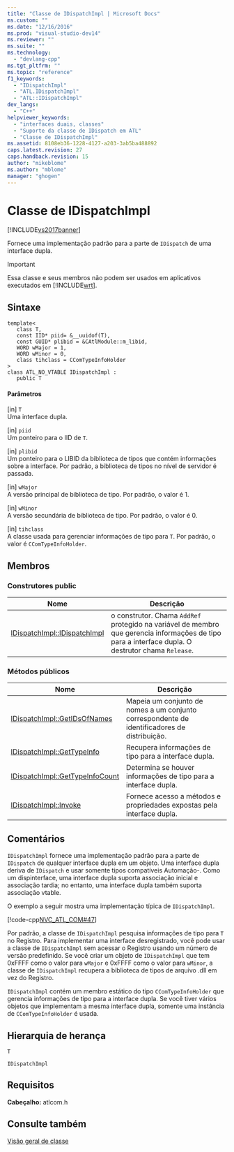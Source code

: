 ```yaml
---
title: "Classe de IDispatchImpl | Microsoft Docs"
ms.custom: ""
ms.date: "12/16/2016"
ms.prod: "visual-studio-dev14"
ms.reviewer: ""
ms.suite: ""
ms.technology: 
  - "devlang-cpp"
ms.tgt_pltfrm: ""
ms.topic: "reference"
f1_keywords: 
  - "IDispatchImpl"
  - "ATL.IDispatchImpl"
  - "ATL::IDispatchImpl"
dev_langs: 
  - "C++"
helpviewer_keywords: 
  - "interfaces duais, classes"
  - "Suporte da classe de IDispatch em ATL"
  - "Classe de IDispatchImpl"
ms.assetid: 8108eb36-1228-4127-a203-3ab5ba488892
caps.latest.revision: 27
caps.handback.revision: 15
author: "mikeblome"
ms.author: "mblome"
manager: "ghogen"
---
```

# Classe de IDispatchImpl
[!INCLUDE[vs2017banner](../../assembler/inline/includes/vs2017banner.md)]

Fornece uma implementação padrão para a parte de `IDispatch` de uma interface dupla.  
  
> [!IMPORTANT]
>  Essa classe e seus membros não podem ser usados em aplicativos executados em [!INCLUDE[wrt](../../atl/reference/includes/wrt_md.md)].  
  
## Sintaxe  
  
```  
template<  
   class T,  
   const IID* piid= &__uuidof(T),  
   const GUID* plibid = &CAtlModule::m_libid,  
   WORD wMajor = 1,  
   WORD wMinor = 0,  
   class tihclass = CComTypeInfoHolder   
>   
class ATL_NO_VTABLE IDispatchImpl :  
   public T  
```  
  
#### Parâmetros  
 \[in\] `T`  
 Uma interface dupla.  
  
 \[in\] `piid`  
 Um ponteiro para o IID de `T`.  
  
 \[in\] `plibid`  
 Um ponteiro para o LIBID da biblioteca de tipos que contém informações sobre a interface.  Por padrão, a biblioteca de tipos no nível de servidor é passada.  
  
 \[in\] `wMajor`  
 A versão principal de biblioteca de tipo.  Por padrão, o valor é 1.  
  
 \[in\] `wMinor`  
 A versão secundária de biblioteca de tipo.  Por padrão, o valor é 0.  
  
 \[in\] `tihclass`  
 A classe usada para gerenciar informações de tipo para `T`.  Por padrão, o valor é `CComTypeInfoHolder`.  
  
## Membros  
  
### Construtores public  
  
|Nome|Descrição|  
|----------|---------------|  
|[IDispatchImpl::IDispatchImpl](../Topic/IDispatchImpl::IDispatchImpl.md)|o construtor.  Chama `AddRef` protegido na variável de membro que gerencia informações de tipo para a interface dupla.  O destrutor chama `Release`.|  
  
### Métodos públicos  
  
|Nome|Descrição|  
|----------|---------------|  
|[IDispatchImpl::GetIDsOfNames](../Topic/IDispatchImpl::GetIDsOfNames.md)|Mapeia um conjunto de nomes a um conjunto correspondente de identificadores de distribuição.|  
|[IDispatchImpl::GetTypeInfo](../Topic/IDispatchImpl::GetTypeInfo.md)|Recupera informações de tipo para a interface dupla.|  
|[IDispatchImpl::GetTypeInfoCount](../Topic/IDispatchImpl::GetTypeInfoCount.md)|Determina se houver informações de tipo para a interface dupla.|  
|[IDispatchImpl::Invoke](../Topic/IDispatchImpl::Invoke.md)|Fornece acesso a métodos e propriedades expostas pela interface dupla.|  
  
## Comentários  
 `IDispatchImpl` fornece uma implementação padrão para a parte de `IDispatch` de qualquer interface dupla em um objeto.  Uma interface dupla deriva de `IDispatch` e usar somente tipos compatíveis Automação\-.  Como um dispinterface, uma interface dupla suporta associação inicial e associação tardia; no entanto, uma interface dupla também suporta associação vtable.  
  
 O exemplo a seguir mostra uma implementação típica de `IDispatchImpl`.  
  
 [!code-cpp[NVC_ATL_COM#47](../../atl/codesnippet/CPP/idispatchimpl-class_1.h)]  
  
 Por padrão, a classe de `IDispatchImpl` pesquisa informações de tipo para `T` no Registro.  Para implementar uma interface desregistrado, você pode usar a classe de `IDispatchImpl` sem acessar o Registro usando um número de versão predefinido.  Se você criar um objeto de `IDispatchImpl` que tem 0xFFFF como o valor para `wMajor` e 0xFFFF como o valor para `wMinor`, a classe de `IDispatchImpl` recupera a biblioteca de tipos de arquivo .dll em vez do Registro.  
  
 `IDispatchImpl` contém um membro estático do tipo `CComTypeInfoHolder` que gerencia informações de tipo para a interface dupla.  Se você tiver vários objetos que implementam a mesma interface dupla, somente uma instância de `CComTypeInfoHolder` é usada.  
  
## Hierarquia de herança  
 `T`  
  
 `IDispatchImpl`  
  
## Requisitos  
 **Cabeçalho:** atlcom.h  
  
## Consulte também  
 [Visão geral de classe](../../atl/atl-class-overview.md)